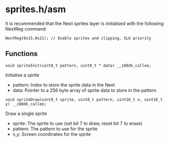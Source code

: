 # sprites.h/asm

It is recommended that the Next sprites layer is initialised with the following NextReg command:

`NextReg(0x15,0x21); // Enable sprites and clipping, SLU priority`

## Functions

`void spriteInit(uint8_t pattern, uint8_t * data) __z88dk_callee;`

Initialise a sprite

- pattern: Index to store the sprite data in the Next
- data: Pointer to a 256 byte array of sprite data to store in the pattern

`void spriteDraw(uint8_t sprite, uint8_t pattern, uint16_t x, uint16_t y) __z88dk_callee;`

Draw a single sprite

- sprite: The sprite to use (set bit 7 to draw, reset bit 7 to erase)
- pattern: The pattern to use for the sprite
- x,y: Screen coordinates for the sprite